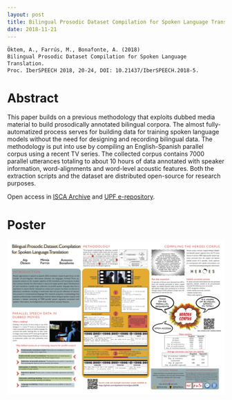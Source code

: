 ```yaml
---
layout: post
title: Bilingual Prosodic Dataset Compilation for Spoken Language Translation
date: 2018-11-21
---
```

```
Öktem, A., Farrús, M., Bonafonte, A. (2018) 
Bilingual Prosodic Dataset Compilation for Spoken Language Translation. 
Proc. IberSPEECH 2018, 20-24, DOI: 10.21437/IberSPEECH.2018-5.
```

# Abstract
This paper builds on a previous methodology that exploits dubbed media material to build prosodically annotated bilingual corpora. The almost fully-automatized process serves for building data for training spoken language models without the need for designing and recording bilingual data. The methodology is put into use by compiling an English-Spanish parallel corpus using a recent TV series. The collected corpus contains 7000 parallel utterances totaling to about 10 hours of data annotated with speaker information, word-alignments and word-level acoustic features. Both the extraction scripts and the dataset are distributed open-source for research purposes.

Open access in <a href="https://www.isca-speech.org/archive/IberSPEECH_2018/abstracts/IberS18_P1-1_Oktem.html" target="https://www.isca-speech.org/archive/IberSPEECH_2018/abstracts/IberS18_P1-1_Oktem.html">ISCA Archive</a> and <a href="http://hdl.handle.net/10230/35600" target="http://hdl.handle.net/10230/35600">UPF e-repository</a>. 

# Poster 

<p align="center"><a href="/img/OKTEM-poster1-heroes_med.png"><img src="/img/OKTEM-poster1-heroes_small.png" alt="Alp Öktem's IberSPEECH 2018 poster for publication: Bilingual Prosodic Dataset Compilation for Spoken Language Translation" width="700"></a></p>

